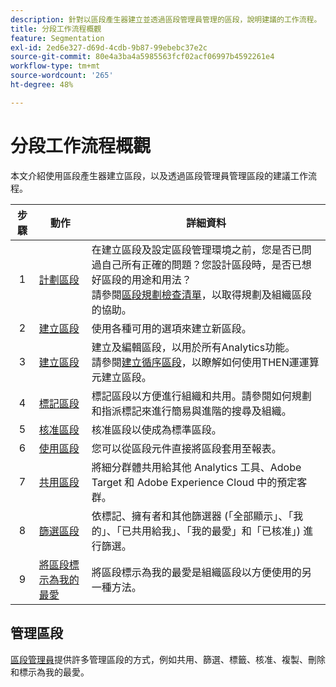 ```yaml
---
description: 針對以區段產生器建立並透過區段管理員管理的區段，說明建議的工作流程。
title: 分段工作流程概觀
feature: Segmentation
exl-id: 2ed6e327-d69d-4cdb-9b87-99ebebc37e2c
source-git-commit: 80e4a3ba4a5985563fcf02acf06997b4592261e4
workflow-type: tm+mt
source-wordcount: '265'
ht-degree: 48%

---
```


# 分段工作流程概觀

本文介紹使用區段產生器建立區段，以及透過區段管理員管理區段的建議工作流程。


| 步驟 | 動作 | 詳細資料 |
|:--:|---|---|
| 1 | [計劃區段](/help/components/segmentation/segmentation-workflow/seg-plan.md) | 在建立區段及設定區段管理環境之前，您是否已問過自己所有正確的問題？您設計區段時，是否已想好區段的用途和用法？<br/>請參閱[區段規劃檢查清單](seg-plan.md)，以取得規劃及組織區段的協助。 |
| 2 | [建立區段](seg-create.md) | 使用各種可用的選項來建立新區段。 |
| 3 | [建立區段](/help/components/segmentation/segmentation-workflow/seg-build.md) | 建立及編輯區段，以用於所有Analytics功能。 <br/>請參閱[建立循序區段](/help/components/segmentation/segmentation-workflow/seg-sequential-build.md)，以瞭解如何使用THEN運運算元建立區段。 |
| 4 | [標記區段](/help/components/segmentation/segmentation-workflow/seg-tag.md) | 標記區段以方便進行組織和共用。請參閱如何規劃和指派標記來進行簡易與進階的搜尋及組織。 |
| 5 | [核准區段](/help/components/segmentation/segmentation-workflow/seg-approve.md) | 核准區段以使成為標準區段。 |
| 6 | [使用區段](/help/components/segmentation/segmentation-workflow/t-seg-apply.md) | 您可以從區段元件直接將區段套用至報表。 |
| 7 | [共用區段](/help/components/segmentation/segmentation-workflow/t-seg-share.md) | 將細分群體共用給其他 Analytics 工具、Adobe Target 和 Adobe Experience Cloud 中的預定客群。 |
| 8 | [篩選區段](/help/components/segmentation/segmentation-workflow/t-seg-filter.md) | 依標記、擁有者和其他篩選器 (「全部顯示」、「我的」、「已共用給我」、「我的最愛」和「已核准」) 進行篩選。 |
| 9 | [將區段標示為我的最愛](/help/components/segmentation/segmentation-workflow/t-seg-favorite.md) | 將區段標示為我的最愛是組織區段以方便使用的另一種方法。 |

## 管理區段

[區段管理員](/help/components/segmentation/segmentation-workflow/seg-manage.md)提供許多管理區段的方式，例如共用、篩選、標籤、核准、複製、刪除和標示為我的最愛。
